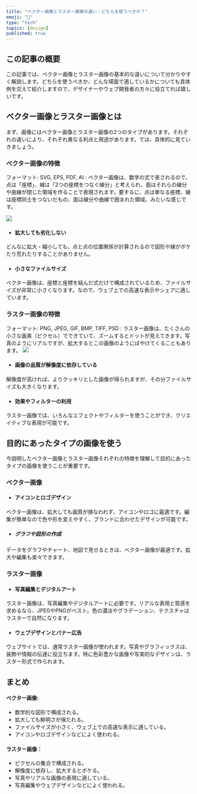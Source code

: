 ```yaml
---
title: "ベクター画像とラスター画像の違い：どちらを使うべきか？"
emoji: "🥪"
type: "tech"
topics: [design]
published: true
---
```


## この記事の概要
この記事では、ベクター画像とラスター画像の基本的な違いについて分かりやすく解説します。どちらを使うべきか、どんな場面で適しているかについても具体例を交えて紹介しますので、デザイナーやウェブ開発者の方々に役立てれば嬉しいです。

## ベクター画像とラスター画像とは
まず、画像にはベクター画像とラスター画像の2つのタイプがあります。それぞれの違いにより、それぞれ異なる利点と用途があります。では、具体的に見ていきましょう。

### ベクター画像の特徴
フォーマット: SVG, EPS, PDF, AI
:
ベクター画像は、数学の式で表されるので、点は「座標」、線は「2つの座標をつなぐ線分」と考えられ、面はそれらの線分や曲線が閉じた領域を作ることで表現されます。要するに、点は単なる座標、線は座標同士をつないだもの、面は線分や曲線で囲まれた領域、みたいな感じです。

![](https://storage.googleapis.com/zenn-user-upload/5a77e2d32ce6-20240415.png)

- #### 拡大しても劣化しない
どんなに拡大・縮小しても、点と点の位置関係が計算されるので図形や線がボケたり荒れたりすることがありません。

- #### 小さなファイルサイズ
ベクター画像は、座標と座標を結んだ式だけで構成されているため、ファイルサイズが非常に小さくなります。なので、ウェブ上での高速な表示やシェアに適しています。

### ラスター画像の特徴
フォーマット: PNG, JPEG, GIF, BMP, TIFF, PSD
:
ラスター画像は、たくさんの小さな画素（ピクセル）でできていて、ズームするとドットが見えてきます。写真のようにリアルですが、拡大するとこの画像のようにぼやけてくることもあります。
![](https://storage.googleapis.com/zenn-user-upload/2d86078345c0-20240415.png)

- #### 画像の品質が解像度に依存している
解像度が高ければ、よりクッキリとした画像が得られますが、その分ファイルサイズも大きくなります。

- #### 効果やフィルターの利用
ラスター画像では、いろんなエフェクトやフィルターを使うことができ、クリエイティブな表現が可能です。

## 目的にあったタイプの画像を使う
今説明したベクター画像とラスター画像それぞれの特徴を理解して目的にあったタイプの画像を使うことが重要です。

### ベクター画像
- #### アイコンとロゴデザイン
ベクター画像は、拡大しても画質が損なわれず、アイコンやロゴに最適です。編集が簡単なので色や形を変えやすく、ブランドに合わせたデザインが可能です。

- ##### グラフや図形の作成
データをグラフやチャート、地図で見せるときは、ベクター画像が最適です。拡大や編集も楽々できます。

### ラスター画像
- #### 写真編集とデジタルアート
ラスター画像は、写真編集やデジタルアートに必要です。リアルな表現と質感を求めるなら、JPEGやPNGがベスト。色の濃淡やグラデーション、テクスチャはラスターで自然になります。

- #### ウェブデザインとバナー広告
ウェブサイトでは、通常ラスター画像が使われます。写真やグラフィックスは、装飾や情報の伝達に役立ちます。特に色彩豊かな画像や写実的なデザインは、ラスター形式で作られます。

## まとめ
#### ベクター画像:

- 数学的な図形で構成される。
- 拡大しても鮮明さが保たれる。
- ファイルサイズが小さく、ウェブ上での高速な表示に適している。
- アイコンやロゴデザインなどによく使われる。

#### ラスター画像：

- ピクセルの集合で構成される。
- 解像度に依存し、拡大するとボケる。
- 写真やリアルな画像の表現に適している。
- 写真編集やウェブデザインなどによく使われる。